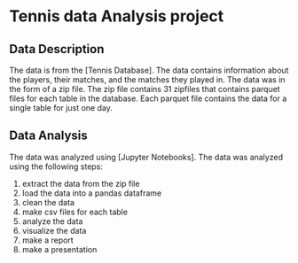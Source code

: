 # Tennis data Analysis project


## Data Description

The data is from the [Tennis Database]. The data contains information about the players, their matches, and the matches they played in. The data was in the form of a zip file. The zip file contains 31 zipfiles that contains parquet files for each table in the database. Each parquet file contains the data for a single table for just one day.

## Data Analysis

The data was analyzed using [Jupyter Notebooks]. The data was analyzed using the following steps:

1. extract the data from the zip file
2. load the data into a pandas dataframe
3. clean the data
4. make csv files for each table
5. analyze the data
6. visualize the data
7. make a report
8. make a presentation
